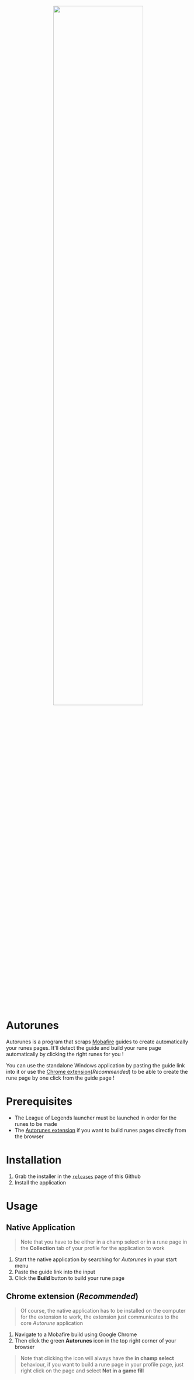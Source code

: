 
<p align='center'>
  <img width="70%" src="https://media.giphy.com/media/Y4QGumZm1s48uXELYF/giphy.gif">
</p>

# Autorunes

Autorunes is a program that scraps [Mobafire](https://www.mobafire.com) guides to create automatically your runes pages.
It'll detect the guide and build your rune page automatically by clicking the right runes for you !

You can use the standalone Windows application by pasting the guide link into it or use the [Chrome extension](https://chrome.google.com/webstore/detail/autorunes/pefheflffhfnmoeiamhofclgpcolppnc)(_Recommended_) to be able to create the rune page by one click from the guide page !

# Prerequisites

- The League of Legends launcher must be launched in order for the runes to be made
- The [Autorunes extension](https://chrome.google.com/webstore/detail/autorunes/pefheflffhfnmoeiamhofclgpcolppnc) if you want to build runes pages directly from the browser

# Installation

1) Grab the installer in the [`releases`](https://github.com/Yooooomi/auto_runes/releases) page of this Github
2) Install the application

# Usage

## Native Application

> Note that you have to be either in a champ select or in a rune page in the __Collection__ tab of your profile for the application to work

1) Start the native application by searching for _Autorunes_ in your start menu
2) Paste the guide link into the input
3) Click the __Build__ button to build your rune page

## Chrome extension (_Recommended_)

> Of course, the native application has to be installed on the computer for the extension to work, the extension just communicates to the core _Autorune_ application

1) Navigate to a Mobafire build using Google Chrome
2) Then click the green __Autorunes__ icon in the top right corner of your browser

> Note that clicking the icon will always have the __in champ select__ behaviour, if you want to build a rune page in your profile page, just right click on the page and select __Not in a game fill__

